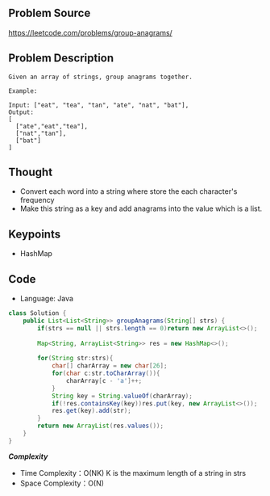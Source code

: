## Problem Source
https://leetcode.com/problems/group-anagrams/

## Problem Description
```
Given an array of strings, group anagrams together.

Example:

Input: ["eat", "tea", "tan", "ate", "nat", "bat"],
Output:
[
  ["ate","eat","tea"],
  ["nat","tan"],
  ["bat"]
]
```

## Thought
- Convert each word into a string where store the each character's frequency
- Make this string as a key and add anagrams into the value which is a list.

## Keypoints
- HashMap


## Code
* Language: Java

```Java
class Solution {
    public List<List<String>> groupAnagrams(String[] strs) {
        if(strs == null || strs.length == 0)return new ArrayList<>();
        
        Map<String, ArrayList<String>> res = new HashMap<>();
        
        for(String str:strs){
            char[] charArray = new char[26];
            for(char c:str.toCharArray()){
                charArray[c - 'a']++;
            }
            String key = String.valueOf(charArray);
            if(!res.containsKey(key))res.put(key, new ArrayList<>());
            res.get(key).add(str);
        }
        return new ArrayList(res.values());
    }
}
```

***Complexity***

- Time Complexity：O(NK) K is the maximum length of a string in strs
- Space Complexity：O(N)
